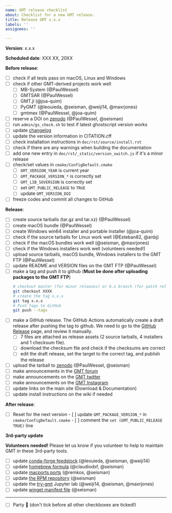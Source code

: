 ```yaml
---
name: GMT release checklist
about: Checklist for a new GMT release.
title: Release GMT x.x.x
labels: ''
assignees: ''

---
```


**Version**:  x.x.x

**Scheduled date**: XXX XX, 20XX

**Before release**:

- [ ] check if all tests pass on macOS, Linux and Windows
- [ ] check if other GMT-derived projects work well
	- [ ] MB-System (@PaulWessel)
	- [ ] GMTSAR (@PaulWessel)
	- [ ] GMT.jl (@joa-quim)
	- [ ] PyGMT (@leouieda, @seisman, @weiji14, @maxrjones)
	- [ ] gmtmex (@PaulWessel, @joa-quim)
- [ ] reserve a DOI on [zenodo](https://zenodo.org/doi/10.5281/zenodo.3407865) (@PaulWessel, @seisman)
- [ ] run `admin/gs_check.sh` to test if latest ghostscript version works
- [ ] update [changelog](https://github.com/GenericMappingTools/gmt/blob/master/doc/rst/source/changes.rst)
- [ ] update the version information in CITATION.cff
- [ ] check installation instructions in `doc/rst/source/install.rst`
- [ ] check if there are any warnings when building the documentation
- [ ] add one new entry in `doc/rst/_static/version_switch.js` if it's a minor release
- [ ] check/set values in `cmake/ConfigDefault.cmake`
    - [ ] `GMT_VERSION_YEAR` is current year
    - [ ] `GMT_PACKAGE_VERSION_*` is correctly set
    - [ ] `GMT_LIB_SOVERSION` is correctly set
    - [ ] set `GMT_PUBLIC_RELEASE` to `TRUE`
    - [ ] update `GMT_VERSION_DOI`
- [ ] freeze codes and commit all changes to GitHub

**Release**:

- [ ] create source tarballs (tar.gz and tar.xz) (@PaulWessel)
- [ ] create macOS bundle (@PaulWessel)
- [ ] create Windows win64 installer and portable installer (@joa-quim)
- [ ] check if the source tarballs for Linux work well (@Esteban82, @anbj)
- [ ] check if the macOS bundles work well (@seisman, @maxrjones)
- [ ] check if the Windows installers work well (volunteers needed!)
- [ ] upload source tarballs, macOS bundle, Windows installers to the GMT FTP (@PaulWessel)
- [ ] update README and VERSION files on the GMT FTP (@PaulWessel)
- [ ] make a tag and push it to github (**Must be done after uploading packages to the GMT FTP**)
    ```bash
    # checkout master (for minor releases) or 6.x branch (for patch releases)
    git checkout XXXX
    # create the tag x.x.x
    git tag x.x.x
    # Push tags to GitHub
    git push --tags
    ```
- [ ] make a GitHub release.
  The GitHub Actions automatically create a draft release after pushing the tag to github.
  We need to go to the [GitHub Release](https://github.com/GenericMappingTools/gmt/releases) page, and review it manually.
  - [ ] 7 files are attached as release assets (2 source tarballs, 4 installers and 1 checksum file).
  - [ ] download the checksum file and check if the checksums are correct
  - [ ] edit the draft release, set the target to the correct tag, and publish the release
- [ ] upload the tarball to [zenodo](https://zenodo.org/doi/10.5281/zenodo.3407865) (@PaulWessel, @seisman)
- [ ] make announcements in the [GMT forum](https://forum.generic-mapping-tools.org/)
- [ ] make announcements on the [GMT twitter](https://twitter.com/gmt_dev)
- [ ] make announcements on the [GMT Instagram](https://www.instagram.com/genericmappingtools/)
- [ ] update links on the main site (Download & Documentation)
- [ ] update install instructions on the wiki if needed

**After release**:

- [ ] Reset for the next version
      - [ ] update `GMT_PACKAGE_VERSION_*` in `cmake/ConfigDefault.cmake`
      - [ ] comment the `set (GMT_PUBLIC_RELEASE TRUE)` line

**3rd-party update**

**Volunteers needed!** Please let us know if you volunteer to help to maintain GMT in these 3rd-party tools.

- [ ] update [conda-forge feedstock](https://github.com/conda-forge/gmt-feedstock) (@leouieda, @seisman, @weiji14)
- [ ] update [homebrew formula](https://github.com/Homebrew/homebrew-core/blob/master/Formula/gmt.rb) (@claudiodsf, @seisman)
- [ ] update [macports ports](https://github.com/macports/macports-ports/blob/master/science/gmt5/Portfile) (@remkos, @seisman)
- [ ] update [the RPM repository](https://copr.fedorainfracloud.org/coprs/genericmappingtools/gmt/) (@seisman)
- [ ] update the [try-gmt](https://github.com/GenericMappingTools/try-gmt) Jupyter lab (@weiji14, @seisman, @maxrjones)
- [ ] update [winget manifest file](https://github.com/microsoft/winget-pkgs/tree/master/manifests/g/GenericMappingTools/gmt) (@seisman)

---

- [ ] Party :tada: (don't tick before all other checkboxes are ticked!)
